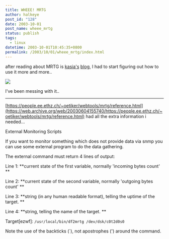 ```yaml
---
title: WHEEE! MRTG
author: halkeye
post_id: "128"
date: 2003-10-01
post_name: wheee_mrtg
status: publish
tags:
  - linux
datetime: 2003-10-01T10:45:35+0800
permalink: /2003/10/01/wheee_mrtg/index.html
---
```


after reading about MRTG is [kasia's](https://web.archive.org/web/20120330161743/http://www.unix-girl.com/) [blog](https://web.archive.org/web/20080517125719/http://www.unix-girl.com/blog/archives/001134.html), I had to start figuring out how to use it more and more..

![](https://www.halkeye.net/mrtg/memory-day.png)

I've been messing with it..

--------------

[https://people.ee.ethz.ch/~oetiker/webtools/mrtg/reference.html](https://web.archive.org/web/20030604155740/https://people.ee.ethz.ch/~oetiker/webtools/mrtg/reference.html) had all the extra information i needed...

External Monitoring Scripts

 If you want to monitor something which does not provide data via snmp you can use some external program to do the data gathering.

 The external command must return 4 lines of output:

Line 1: **current state of the first variable, normally 'incoming bytes count' **

Line 2: **current state of the second variable, normally 'outgoing bytes count' **

Line 3: **string (in any human readable format), telling the uptime of the target. **

Line 4: **string, telling the name of the target. **

Target[ezwf]: `/usr/local/bin/df2mrtg /dev/dsk/c0t2d0s0`

Note the use of the backticks (`), not apostrophes (') around the command.
